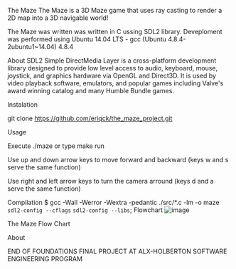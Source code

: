 The Maze
The Maze is a 3D Maze game that uses ray casting to render a 2D map into a 3D navigable world!

The Maze was written was written in C ussing SDL2 library. Deveploment was performed using Ubuntu 14.04 LTS - gcc (Ubuntu 4.8.4-2ubuntu1~14.04) 4.8.4

About 
SDL2 Simple DirectMedia Layer is a cross-platform development library designed to provide low level access to audio, keyboard, mouse, joystick, and graphics hardware via OpenGL and Direct3D. It is used by video playback software, emulators, and popular games including Valve's award winning catalog and many Humble Bundle games.

Instalation

git clone https://github.com/eriqck/the_maze_project.git

Usage

Execute ./maze or type make run

Use up and down arrow keys to move forward and backward (keys w and s serve the same function)

Use right and left arrow keys to turn the camera arround (keys d and a serve the same function)

Compilation
$ gcc -Wall -Werror -Wextra -pedantic ./src/*.c -lm -o maze `sdl2-config --cflags` `sdl2-config --libs`;
Flowchart
![image](https://user-images.githubusercontent.com/60379456/203715515-108835f8-425d-4162-81fd-1462578ab667.png)



The Maze Flow Chart

About

END OF FOUNDATIONS FINAL PROJECT AT ALX-HOLBERTON SOFTWARE ENGINEERING PROGRAM


